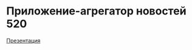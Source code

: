 # Приложение-агрегатор новостей 520  
[Презентация](https://docs.google.com/presentation/d/1kH3VuVPUaRfHoQYN7uMQQaP0uzIfUSyv/edit?usp=sharing&ouid=117500544437327713203&rtpof=true&sd=true)
